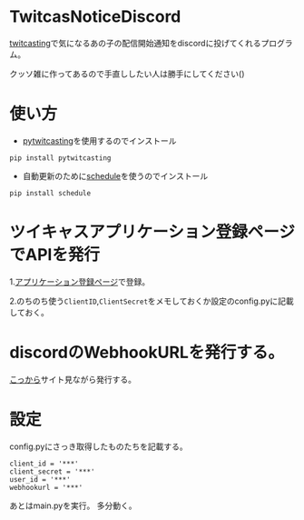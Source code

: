 # TwitcasNoticeDiscord
[twitcasting](https://twitcasting.tv/)で気になるあの子の配信開始通知をdiscordに投げてくれるプログラム。

クッソ雑に作ってあるので手直ししたい人は勝手にしてください()
# 使い方
- [pytwitcasting](https://github.com/tamago324/PyTwitcasting)を使用するのでインストール
```
pip install pytwitcasting
```

- 自動更新のために[schedule](https://github.com/dbader/schedule)を使うのでインストール
```
pip install schedule
```
# ツイキャスアプリケーション登録ページでAPIを発行
  1.[アプリケーション登録ページ](https://apiv2-doc.twitcasting.tv/#introduction)で登録。
  
  2.のちのち使う`ClientID`,`ClientSecret`をメモしておくか設定のconfig.pyに記載しておく。
# discordのWebhookURLを発行する。
  [こっから](https://support.discord.com/hc/ja/articles/228383668-%E3%82%BF%E3%82%A4%E3%83%88%E3%83%AB-Webhooks%E3%81%B8%E3%81%AE%E5%BA%8F%E7%AB%A0)サイト見ながら発行する。
# 設定
  config.pyにさっき取得したものたちを記載する。
  ```
  client_id = '***'
  client_secret = '***'
  user_id = '***'
  webhookurl = '***'
  ```
あとはmain.pyを実行。
多分動く。
